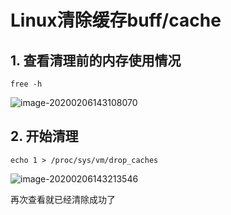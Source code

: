 # Linux清除缓存buff/cache

## 1. 查看清理前的内存使用情况

```
free -h
```

![image-20200206143108070](https://zszblog.oss-cn-beijing.aliyuncs.com/zszblog/blogimage-master/img/image-20200206143108070.png)

## 2. 开始清理

```
echo 1 > /proc/sys/vm/drop_caches
```

![image-20200206143213546](https://zszblog.oss-cn-beijing.aliyuncs.com/zszblog/blogimage-master/img/image-20200206143213546.png)

再次查看就已经清除成功了

